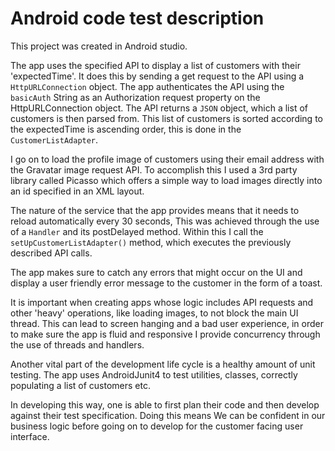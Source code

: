 # Android code test description


This project was created in Android studio.

The app uses the specified API to display a list of customers with their 'expectedTime'. It does this by sending a get request to the API using a ```HttpURLConnection``` object. 
The app authenticates the API using the ```basicAuth``` String as an Authorization request property on the HttpURLConnection object. The API returns a ```JSON``` object, which a list of customers is then parsed from.
This list of customers is sorted according to the expectedTime is ascending order, this is done in the ```CustomerListAdapter```.

I go on to load the profile image of customers using their email address with the Gravatar image request API. To accomplish this I used a 3rd party library called Picasso which offers a simple way to load images directly into an id specified in an XML layout.

The nature of the service that the app provides means that it needs to reload automatically every 30 seconds, This was achieved through the use of a ```Handler``` and its postDelayed method. Within this I call the ```setUpCustomerListAdapter()``` method, which executes the previously described API calls.

The app makes sure to catch any errors that might occur on the UI and display a user friendly error message to the customer in the form of a toast.

It is important when creating apps whose logic includes API requests and other 'heavy' operations, like loading images, to not block the main UI thread. This can lead to screen hanging and a bad user experience, in order to make sure the app is fluid and responsive I provide concurrency through the use of threads and handlers.

Another vital part of the development life cycle is a healthy amount of unit testing. The app uses AndroidJunit4 to test utilities, classes, correctly populating a list of customers etc.

In developing this way, one is able to first plan their code and then develop against their test specification. Doing this means We can be confident in our business logic before going on to develop  for the customer facing user interface.

